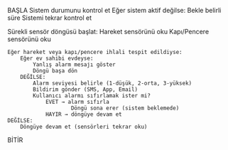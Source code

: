 BAŞLA
Sistem durumunu kontrol et
Eğer sistem aktif değilse:
    Bekle belirli süre
    Sistemi tekrar kontrol et

Sürekli sensör döngüsü başlat:
    Hareket sensörünü oku
    Kapı/Pencere sensörünü oku

    Eğer hareket veya kapı/pencere ihlali tespit edildiyse:
        Eğer ev sahibi evdeyse:
            Yanlış alarm mesajı göster
            Döngü başa dön
        DEĞİLSE:
            Alarm seviyesi belirle (1-düşük, 2-orta, 3-yüksek)
            Bildirim gönder (SMS, App, Email)
            Kullanıcı alarmı sıfırlamak ister mi?
                EVET → alarm sıfırla
                        Döngü sona erer (sistem beklemede)
                HAYIR → döngüye devam et
    DEĞİLSE:
        Döngüye devam et (sensörleri tekrar oku)

BİTİR
